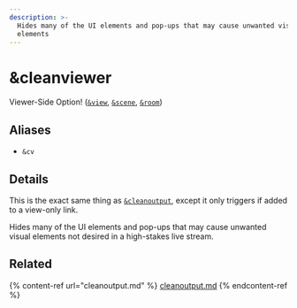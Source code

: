 ```yaml
---
description: >-
  Hides many of the UI elements and pop-ups that may cause unwanted visual
  elements
---
```


# \&cleanviewer

Viewer-Side Option! ([`&view`](../view-parameters/view.md), [`&scene`](../view-parameters/scene.md), [`&room`](../../general-settings/room.md))

## Aliases

* `&cv`

## Details

This is the exact same thing as [`&cleanoutput`](cleanoutput.md), except it only triggers if added to a view-only link.

Hides many of the UI elements and pop-ups that may cause unwanted visual elements not desired in a high-stakes live stream.

## Related

{% content-ref url="cleanoutput.md" %}
[cleanoutput.md](cleanoutput.md)
{% endcontent-ref %}
